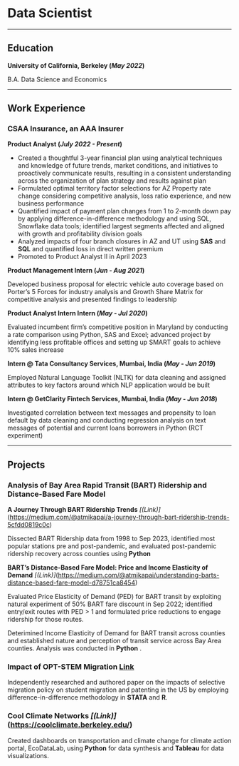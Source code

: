 # Data Scientist

* * * *

## Education
**University of California, Berkeley (_May 2022_)**


B.A. Data Science and Economics

* * * *

## Work Experience
### CSAA Insurance, an AAA Insurer
**Product Analyst (_July 2022 - Present_)**
- Created a thoughtful 3-year financial plan using analytical techniques and knowledge of future trends, market conditions, and initiatives to proactively communicate results, resulting in a consistent understanding across the organization of plan strategy and results against plan
- Formulated optimal territory factor selections for AZ Property rate change considering competitive analysis, loss ratio experience, and new business performance
- Quantified impact of payment plan changes from 1 to 2-month down pay by applying difference-in-difference methodology and using SQL, Snowflake data tools; identified largest segments affected and aligned with growth and profitability division goals
- Analyzed impacts of four branch closures in AZ and UT using **SAS** and **SQL** and quantified loss in direct written premium
- Promoted to Product Analyst II in April 2023

**Product Management Intern (_Jun - Aug 2021_)**

Developed business proposal for electric vehicle auto coverage based on Porter’s 5 Forces for industry analysis and Growth Share Matrix for competitive analysis and presented findings to leadership

**Product Analyst Intern Intern (_May - Jul 2020_)**

Evaluated incumbent firm’s competitive position in Maryland by conducting a rate comparison using Python, SAS and Excel; advanced project by identifying less profitable offices and setting up SMART goals to achieve 10% sales increase

**Intern @ Tata Consultancy Services, Mumbai, India (_May - Jun 2019_)**

Employed Natural Language Toolkit (NLTK) for data cleaning and assigned attributes to key factors around which NLP application would be built

**Intern @ GetClarity Fintech Services, Mumbai, India (_May - Jun 2018_)**

Investigated correlation between text messages and propensity to loan default by data cleaning and conducting regression analysis on text messages of potential and current loans borrowers in Python (RCT experiment)

* * * *

## Projects
### Analysis of Bay Area Rapid Transit (BART) Ridership and Distance-Based Fare Model

**A Journey Through BART Ridership Trends**
_[(Link)]_(https://medium.com/@atmikapai/a-journey-through-bart-ridership-trends-5cfdd0819c0c)

Dissected BART Ridership data from 1998 to Sep 2023, identified most popular stations pre and post-pandemic, and evaluated post-pandemic ridership recovery across counties using **Python**

**BART’s Distance-Based Fare Model: Price and Income Elasticity of Demand**
_[(Link)]_(https://medium.com/@atmikapai/understanding-barts-distance-based-fare-model-d78751ca8454)

Evaluated Price Elasticity of Demand (PED) for BART transit by exploiting natural experiment of 50% BART fare discount in Sep 2022; identified entry/exit routes with PED > 1 and formulated price reductions to engage ridership for those routes.

Deterimined Income Elasticity of Demand for BART transit across counties and established nature and perception of transit service across Bay Area counties. Analysis was conducted in **Python** .

### Impact of OPT-STEM Migration [Link](https://drive.google.com/file/d/118bfGKnELZRF4oGHpZtPU3rMLqZk8e_d/view)

Independently researched and authored paper on the impacts of selective migration policy on student migration and patenting in the US by employing difference-in-difference methodology in **STATA** and **R**.

### Cool Climate Networks _[(Link)]_(https://coolclimate.berkeley.edu/)

Created dashboards on transportation and climate change for climate action portal, EcoDataLab, using **Python** for data synthesis and **Tableau** for data visualizations.







